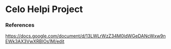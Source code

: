 # Celo Helpi Project
### References
https://docs.google.com/document/d/13LWLrWzZ34M0ldWGeDANcWxw9nEWk3AX3VwXRBIOs1M/edit
<!--stackedit_data:
eyJoaXN0b3J5IjpbMTA4NDIxNDYzMSwtNTYyMTM2MzFdfQ==
-->